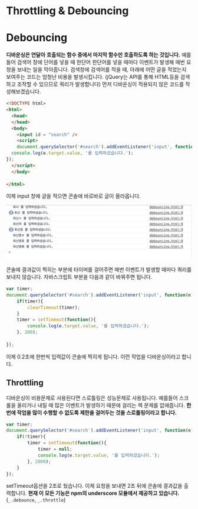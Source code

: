 # Throttling & Debouncing

# Debouncing

**디바운싱은 연달아 호출되는 함수 중에서 마지막 함수만 호출하도록 하는 것입니다.** 예를들어 검색어 창에 단어를 넣을 때 한단어 한단어를 넣을 때마다 이벤트가 발생해 매번 요청을 보내는 일을 막아줍니다. 검색창에 검색어를 적을 때, 아래에 어떤 글을 적었는지 보여주는 코드는 엄청난 비용을 발생시킵니다. (jQuery는 API를 통해 HTML등을 검색하고 조작할 수 있으므로 쿼리가 발생합니다) 먼저 디바운싱이 적용되지 않은 코드를 작성해보겠습니다.

```html
<!DOCTYPE html>
<html>
  <head>
  </head>
  <body>
    <input id = "search" />
    <script>
    document.querySelector('#search').addEventListener('input', function(e) {
  console.log(e.target.value, '를 입력하셨습니다.');
});
  </script>
  </body>
  
</html>
```

이제 input 창에 글을 적으면 콘솔에 바로바로 글이 올라옵니다. 

![debouncing](./img/debouncing.png)

콘솔에 결과값이 찍히는 부분에 타이머를 걸어주면 매번 이벤트가 발생할 때마다 쿼리를 보내지 않습니다. 자바스크립트 부분을 다음과 같이 바꿔주면 됩니다.

```javascript
var timer;
document.querySelector('#search').addEventListener('input', function(e) {
    if(timer){
		clearTimeout(timer);        
    }
    timer = setTimeout(function(){
		console.log(e.target.value, '를 입력하셨습니다.');
    }, 200);

});
```

이제 0.2초에 한번씩 입력값이 콘솔에 찍히게 됩니다. 이런 작업을 디바운싱이라고 합니다.



## Throttling

디바운싱이 비용문제로 사용된다면 스로틀링은 성능문제로 사용됩니다. 예를들어 스크롤을 올리거나 내릴 때 많은 이벤트가 발생하기 때문에 걸리는 렉 문제를 없애줍니다. **한번에 작업을 많이 수행할 수 없도록 제한을 걸어두는 것을 스로틀링이라고 합니다.** 

```javascript
var timer;
document.querySelector('#search').addEventListener('input', function(e) {
    if(!timer){
        timer = setTimeout(function(){
            timer = null;
            console.log(e.target.value, '를 입력하셨습니다.');
        }, 2000);
    }
});
```

setTimeout옵션을 2초로 뒀습니다. 이제 요청을 보내면 2초 뒤에 콘솔에 결과값을 출력합니다. **현재 이 모든 기능은 npm의 underscore 모듈에서 제공하고 있습니다.** (`_.debounce`, `_.throttle`)